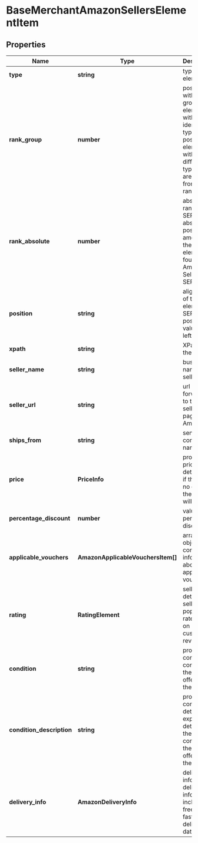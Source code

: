 # BaseMerchantAmazonSellersElementItem

## Properties

| Name | Type | Description | Notes |
|------------ | ------------- | ------------- | -------------|
**type** | **string** | type of element |[optional]|
**rank_group** | **number** | position within a group of elements with identical type values<br>positions of elements with different type values are omitted from rank_group |[optional]|
**rank_absolute** | **number** | absolute rank in SERP<br>absolute position among all the elements found in Amazon Sellers SERP |[optional]|
**position** | **string** | alignment of the element in SERP<br>possible values:<br>left, right |[optional]|
**xpath** | **string** | XPath of the element |[optional]|
**seller_name** | **string** | business name of the seller |[optional]|
**seller_url** | **string** | url forwarding to the seller’s page on Amazon |[optional]|
**ships_from** | **string** | sender company name |[optional]|
**price** | **PriceInfo** | product pricing details<br>if there are no details, the value will be null |[optional]|
**percentage_discount** | **number** | value of the percentage discount |[optional]|
**applicable_vouchers** | **AmazonApplicableVouchersItem[]** | array of objects containing information about applicable vouchers |[optional]|
**rating** | **RatingElement** | seller rating details<br>seller popularity rate based on customer reviews |[optional]|
**condition** | **string** | product condition<br>condition of the product offered by the seller |[optional]|
**condition_description** | **string** | product condition details<br>expanded details on the condition of the product offered by the seller |[optional]|
**delivery_info** | **AmazonDeliveryInfo** | delivery information<br>delivery information including free and fast delivery date ranges |[optional]|